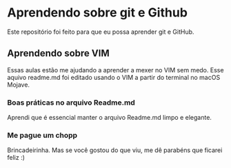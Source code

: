 # Aprendendo sobre git e Github
Este repositório foi feito para que eu possa aprender git e GitHub.

## Aprendendo sobre VIM
Essas aulas estão me ajudando a aprender a mexer no VIM sem medo. Esse aquivo readme.md foi editado usando o VIM a partir do terminal no macOS Mojave.

### Boas práticas no arquivo Readme.md
Aprendi que é essencial manter o arquivo Readme.md limpo e elegante.

### Me pague um chopp
Brincadeirinha. Mas se você gostou do que viu, me dê parabéns que ficarei feliz :)
